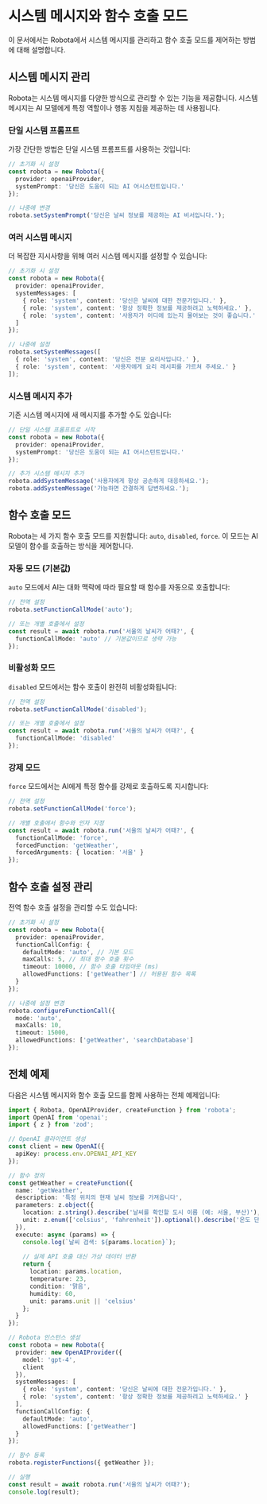 # 시스템 메시지와 함수 호출 모드

이 문서에서는 Robota에서 시스템 메시지를 관리하고 함수 호출 모드를 제어하는 방법에 대해 설명합니다.

## 시스템 메시지 관리

Robota는 시스템 메시지를 다양한 방식으로 관리할 수 있는 기능을 제공합니다. 시스템 메시지는 AI 모델에게 특정 역할이나 행동 지침을 제공하는 데 사용됩니다.

### 단일 시스템 프롬프트

가장 간단한 방법은 단일 시스템 프롬프트를 사용하는 것입니다:

```typescript
// 초기화 시 설정
const robota = new Robota({
  provider: openaiProvider,
  systemPrompt: '당신은 도움이 되는 AI 어시스턴트입니다.'
});

// 나중에 변경
robota.setSystemPrompt('당신은 날씨 정보를 제공하는 AI 비서입니다.');
```

### 여러 시스템 메시지

더 복잡한 지시사항을 위해 여러 시스템 메시지를 설정할 수 있습니다:

```typescript
// 초기화 시 설정
const robota = new Robota({
  provider: openaiProvider,
  systemMessages: [
    { role: 'system', content: '당신은 날씨에 대한 전문가입니다.' },
    { role: 'system', content: '항상 정확한 정보를 제공하려고 노력하세요.' },
    { role: 'system', content: '사용자가 어디에 있는지 물어보는 것이 좋습니다.' }
  ]
});

// 나중에 설정
robota.setSystemMessages([
  { role: 'system', content: '당신은 전문 요리사입니다.' },
  { role: 'system', content: '사용자에게 요리 레시피를 가르쳐 주세요.' }
]);
```

### 시스템 메시지 추가

기존 시스템 메시지에 새 메시지를 추가할 수도 있습니다:

```typescript
// 단일 시스템 프롬프트로 시작
const robota = new Robota({
  provider: openaiProvider,
  systemPrompt: '당신은 도움이 되는 AI 어시스턴트입니다.'
});

// 추가 시스템 메시지 추가
robota.addSystemMessage('사용자에게 항상 공손하게 대응하세요.');
robota.addSystemMessage('가능하면 간결하게 답변하세요.');
```

## 함수 호출 모드

Robota는 세 가지 함수 호출 모드를 지원합니다: `auto`, `disabled`, `force`. 이 모드는 AI 모델이 함수를 호출하는 방식을 제어합니다.

### 자동 모드 (기본값)

`auto` 모드에서 AI는 대화 맥락에 따라 필요할 때 함수를 자동으로 호출합니다:

```typescript
// 전역 설정
robota.setFunctionCallMode('auto');

// 또는 개별 호출에서 설정
const result = await robota.run('서울의 날씨가 어때?', {
  functionCallMode: 'auto' // 기본값이므로 생략 가능
});
```

### 비활성화 모드

`disabled` 모드에서는 함수 호출이 완전히 비활성화됩니다:

```typescript
// 전역 설정
robota.setFunctionCallMode('disabled');

// 또는 개별 호출에서 설정
const result = await robota.run('서울의 날씨가 어때?', {
  functionCallMode: 'disabled'
});
```

### 강제 모드

`force` 모드에서는 AI에게 특정 함수를 강제로 호출하도록 지시합니다:

```typescript
// 전역 설정
robota.setFunctionCallMode('force');

// 개별 호출에서 함수와 인자 지정
const result = await robota.run('서울의 날씨가 어때?', {
  functionCallMode: 'force',
  forcedFunction: 'getWeather',
  forcedArguments: { location: '서울' }
});
```

## 함수 호출 설정 관리

전역 함수 호출 설정을 관리할 수도 있습니다:

```typescript
// 초기화 시 설정
const robota = new Robota({
  provider: openaiProvider,
  functionCallConfig: {
    defaultMode: 'auto', // 기본 모드
    maxCalls: 5, // 최대 함수 호출 횟수
    timeout: 10000, // 함수 호출 타임아웃 (ms)
    allowedFunctions: ['getWeather'] // 허용된 함수 목록
  }
});

// 나중에 설정 변경
robota.configureFunctionCall({
  mode: 'auto',
  maxCalls: 10,
  timeout: 15000,
  allowedFunctions: ['getWeather', 'searchDatabase']
});
```

## 전체 예제

다음은 시스템 메시지와 함수 호출 모드를 함께 사용하는 전체 예제입니다:

```typescript
import { Robota, OpenAIProvider, createFunction } from 'robota';
import OpenAI from 'openai';
import { z } from 'zod';

// OpenAI 클라이언트 생성
const client = new OpenAI({
  apiKey: process.env.OPENAI_API_KEY
});

// 함수 정의
const getWeather = createFunction({
  name: 'getWeather',
  description: '특정 위치의 현재 날씨 정보를 가져옵니다',
  parameters: z.object({
    location: z.string().describe('날씨를 확인할 도시 이름 (예: 서울, 부산)'),
    unit: z.enum(['celsius', 'fahrenheit']).optional().describe('온도 단위')
  }),
  execute: async (params) => {
    console.log(`날씨 검색: ${params.location}`);
    
    // 실제 API 호출 대신 가상 데이터 반환
    return {
      location: params.location,
      temperature: 23,
      condition: '맑음',
      humidity: 60,
      unit: params.unit || 'celsius'
    };
  }
});

// Robota 인스턴스 생성
const robota = new Robota({
  provider: new OpenAIProvider({
    model: 'gpt-4',
    client
  }),
  systemMessages: [
    { role: 'system', content: '당신은 날씨에 대한 전문가입니다.' },
    { role: 'system', content: '항상 정확한 정보를 제공하려고 노력하세요.' }
  ],
  functionCallConfig: {
    defaultMode: 'auto',
    allowedFunctions: ['getWeather']
  }
});

// 함수 등록
robota.registerFunctions({ getWeather });

// 실행
const result = await robota.run('서울의 날씨가 어때?');
console.log(result);
``` 